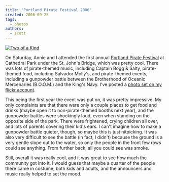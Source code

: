 ```yaml
---
title: "Portland Pirate Festival 2006"
created: 2006-09-25
tags:
  - photos
authors:
  - scott
---
```


[![Two of a Kind](/images/252116039_97147505d5_m.jpg)](http://www.flickr.com/photos/spaceninja/252116039/)

On Saturday, Annie and I attended the first annual [Portland Pirate Festival](http://www.portlandpiratefestival.com/) at Cathedral Park under the St. John's Bridge, which was pretty cool. There was lots of pirate-themed music, including Captain Bogg & Salty, pirate-themed food, including Salvador Molly's, and pirate-themed events, including a gunpowder battle between the Brotherhood of Oceanic Mercenaries (B.O.O.M.) and the King's Navy. I've posted a [photo set on my flickr account](http://www.flickr.com/photos/spaceninja/sets/72157594298681796/).

This being the first year the event was put on, it was pretty impressive. My only complaints are that there were only a couple places to get food and drinks (maybe open it to non-pirate-themed booths next year), and the gunpowder battles were shockingly loud, even when standing on the opposite side of the park. There were frightened, crying children all over, and lots of parents covering their kid's ears. I can't imagine how to make a gunpowder battle quieter, though, so maybe this is just nitpicking. It was also very difficult to see the battle (in fact, I didn't) because the ground is a very gentle slope out to the water, so only the people in the front few rows could see anything. From further back, all you could see was smoke.

Still, overall it was really cool, and it was great to see how much the community got into it. I would guess that maybe a quarter of the people there came in costume, both kids and adults, and the announcers and music really helped to set the mood.
